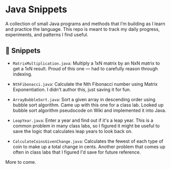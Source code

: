 # Java Snippets

A collection of small Java programs and methods that I’m building as I learn and practice the language. This repo is meant to track my daily progress, experiments, and patterns I find useful.

## 🧠 Snippets
- `MatrixMultiplication.java`: Multiply a 1xN matrix by an NxN matrix to get a 1xN result. Proud of this one — had to carefully reason through indexing.

- `NthFibonacci.java`: Calculate the Nth Fibonacci number using Matrix Exponentiation. I didn't author this, just saving it for fun.

- `ArrayBubbleSort.java`: Sort a given array in descending order using bubble sort algorithm. Came up with this one for a class lab. Looked up bubble sort algorithm pseudocode on Wiki and implemented it into Java. 

- `LeapYear.java`: Enter a year and find out if it's a leap year. This is a common problem in many class labs, so I figured it might be useful to save the logic that calculates leap years to look back on.

- `CalculateCoinsGivenChange.java`: Calculates the fewest of each type of coin to make up a total change in cents. Another problem that comes up often in class labs that I figured I'd save for future reference.

More to come.
